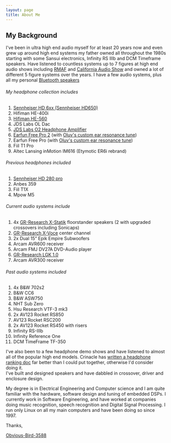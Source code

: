 ```yaml
---
layout: page
title: About Me
---
```


## My Background

I've been in ultra high end audio myself for at least 20 years now and even grew up around high end systems my father owned all throughout the 1980s starting with some Sansui electronics, Infinity RS IIIb and DCM Timeframe speakers. Have listened to countless systems up to 7 figures at high end audio shows including [RMAF](https://www.facebook.com/RockyMountainAudioFest/) and [California Audio Show](https://www.caaudioshow.com/) and owned a lot of different 5 figure systems over the years. I have a few audio systems, plus all my personal [Bluetooth speakers](https://www.reddit.com/r/Bluetooth_Speakers/comments/xrmbv1/when_you_have_a_bluetooth_speaker_addiction_my/)

###### My headphone collection includes
1. [Sennheiser HD 6xx (Sennheiser HD650)](https://www.amazon.com/Sennheiser-HD-650-Professional-Headphone/dp/B00018MSNI/ref=sr_1_3?&_encoding=UTF8&tag=rankingspea01-20&linkCode=ur2&linkId=e101e3168afc0133d8a2e8309182ef8b&camp=1789&creative=9325)
1. Hifiman HE-400i
1. [Hifiman HE-560](https://www.amazon.com/HIFIMAN-HE-560-Premium-Magnetic-Headphones/dp/B00LMSR5OS/ref=sr_1_3?&_encoding=UTF8&tag=rankingspea01-20&linkCode=ur2&linkId=893ab614dadd68d28e0dca31da86b6f5&camp=1789&creative=9325)
1. JDS Labs OL Dac
1. [JDS Labs O2 Headphone Amplifier](https://jdslabs.com/product/objective2/)
1. [Earfun Free Pro 2](https://www.amazon.com/Earbuds-Free-Pro-Cancelling-Bluetooth/dp/B09JWMJ7PW/ref=sr_1_1_sspa?&_encoding=UTF8&tag=rankingspea01-20&linkCode=ur2&linkId=a00ae141c6dfec0ae78e42151329d561&camp=1789&creative=9325") (with [Oluv's custom ear resonance tune](https://docs.google.com/document/d/1bCOC94C_95H7xIbuUzURG0gBQ1DomcgcNy30yGc0XkI/edit#heading=h.i07j71o7qimd))
1. Earfun Free Pro (with [Oluv's custom ear resonance tune](https://docs.google.com/document/d/1bCOC94C_95H7xIbuUzURG0gBQ1DomcgcNy30yGc0XkI/edit#heading=h.i07j71o7qimd))
1. Fiil T1 Pro
1. Altec Lansing inMotion IM616 (Etymotic ER6i rebrand)

###### Previous headphones included
1. [Sennheiser HD 280 pro](https://www.amazon.com/Sennheiser-Professional-Over-Ear-Monitoring-Headphones/dp/B00IT0IHOY/ref=sr_1_2?&_encoding=UTF8&tag=rankingspea01-20&linkCode=ur2&linkId=dbc89df049cb5804ed7186dd8fc68e0d&camp=1789&creative=9325")
1. Anbes 359
1. Fiil T1X
1. Mpow M5

###### Current audio systems include
1. 4x [GR-Research X-Statik](https://gr-research.com/product/x-statik-kit/) floorstander speakers (2 with upgraded crossovers including Sonicaps)
1. [GR-Research X-Voce](https://gr-research.com/product/x-voce-kit/) center channel
1. 2x Dual 15” Epik Empire Subwoofers
1. Arcam AVR600 receiver
1. Arcam FMJ DV27A DVD-Audio player
1. [GR-Research LGK 1.0](https://gr-research.com/product/lgk-2-0/)
1. Arcam AVR300 receiver

###### Past audio systems included
1. 4x B&W 702s2
1. B&W CC6
1. B&W ASW750
1. NHT Sub Zero
1. Hsu Research VTF-3 mk3
1. 2x AV123 Rocket RS850
1. AV123 Rocket RSC200
1. 2x AV123 Rocket RS450 with risers
1. Infinity RS-IIIb
1. Infinity Reference One
1. DCM TimeFrame TF-350

I've also been to a few headphone demo shows and have listened to almost all of the popular high end models. Crinacle has [written a headphone ranking doc](https://crinacle.com/rankings/headphones/) far better than I could put together, otherwise I'd consider doing it.
<br/>I've built and designed speakers and have dabbled in crossover, driver and enclosure design.

My degree is in Electrical Engineering and Computer science and I am quite familiar with the hardware, software design and tuning of embedded DSPs. I currently work in Software Engineering, and have worked at companies doing music recognition, speech recognition and Digital Signal Processing. I run only Linux on all my main computers and have been doing so since 1997.

Thanks,

[Obvious-Bird-3588](https://www.reddit.com/user/Obvious-Bird-3588/)


